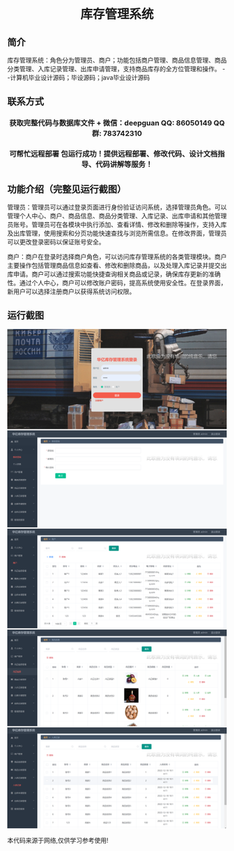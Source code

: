 <p><h1 align="center">库存管理系统</h1></p>

## 简介
库存管理系统：角色分为管理员、商户；功能包括商户管理、商品信息管理、商品分类管理、入库记录管理、出库申请管理，支持商品库存的全方位管理和操作。    --计算机毕业设计源码；毕设源码；java毕业设计源码


## 联系方式
<p><h3 align="center">获取完整代码与数据库文件 + 微信：deepguan QQ: 86050149 QQ群: 783742310</h3></p>
<p><h3 align="center">可帮忙远程部署 包运行成功！提供远程部署、修改代码、设计文档指导、代码讲解等服务！</h3></p>

## 功能介绍（完整见运行截图）
管理员：管理员可以通过登录页面进行身份验证访问系统，选择管理员角色。可以管理个人中心、商户、商品信息、商品分类管理、入库记录、出库申请和其他管理员账号。管理员可在各模块中执行添加、查看详情、修改和删除等操作，支持入库及出库管理，使用搜索和分页功能快速查找与浏览所需信息。在修改界面，管理员可以更改登录密码以保证账号安全。

商户：商户在登录时选择商户角色，可以访问库存管理系统的各类管理模块。商户主要操作包括管理商品信息如查看、修改和删除商品，以及处理入库记录并提交出库申请。商户可以通过搜索功能快捷查询相关商品或记录，确保库存更新的准确性。通过个人中心，商户可以修改账户密码，提高系统使用安全性。在登录界面，新用户可以选择注册商户以获得系统访问权限。


## 运行截图
![](imgs/588112-20230219121740972-1382970085.png)
![](imgs/588112-20230219121745802-210880076.png)
![](imgs/588112-20230219121750213-1018955257.png)
![](imgs/588112-20230219121755038-473015221.png)
![](imgs/588112-20230219121759261-710479247.png)

<p>本代码来源于网络,仅供学习参考使用!</p>
